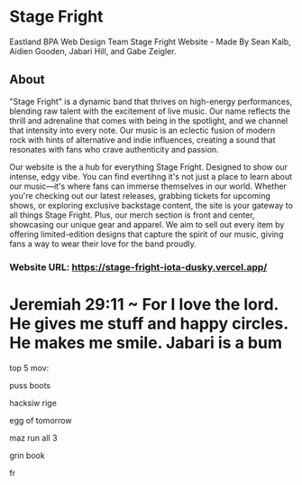 # Stage Fright
Eastland BPA Web Design Team
Stage Fright Website - Made By Sean Kalb, Aidien Gooden, Jabari Hill, and Gabe Zeigler.

## About
"Stage Fright" is a dynamic band that thrives on high-energy performances, blending raw talent with the excitement of live music.
Our name reflects the thrill and adrenaline that comes with being in the spotlight, and we channel that intensity into every note.
Our music is an eclectic fusion of modern rock with hints of alternative and indie influences, creating a sound that resonates with fans who crave authenticity and passion.

Our website is the a hub for everything Stage Fright. Designed to show our intense, edgy vibe. You can find evertihng it's not just a place to learn about our music—it's where fans can immerse themselves in our world.
Whether you're checking out our latest releases, grabbing tickets for upcoming shows, or exploring exclusive backstage content, the site is your gateway to all things Stage Fright.
Plus, our merch section is front and center, showcasing our unique gear and apparel.
We aim to sell out every item by offering limited-edition designs that capture the spirit of our music, giving fans a way to wear their love for the band proudly.

### Website URL: https://stage-fright-iota-dusky.vercel.app/


# Jeremiah 29:11 ~ For I love the lord. He gives me stuff and happy circles. He makes me smile. Jabari is a bum

top 5 mov:

  puss boots

  hacksiw rige

  egg of tomorrow

  maz run all 3

  grin book
































































  fr
